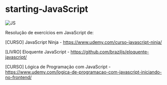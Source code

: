 # starting-JavaScript

![JS](https://lh3.googleusercontent.com/smaaqv04KysBRbBzsGQn0RYZBi9LAQxfncbc_BiH2cg39yxgZplKrjA4syoshc1mCPAAIlgoVQuF9lA8lJhBfLgWH7jxAKd7NpQGunlvhFxAd_oQEHU=w1175)

Resolução de exercícios em JavaScript de:

[CURSO] JavaScript Ninja - https://www.udemy.com/curso-javascript-ninja/

[LIVRO] Eloquente JavaScript - https://github.com/braziljs/eloquente-javascript/

[CURSO] Lógica de Programação com JavaScript - https://www.udemy.com/logica-de-programacao-com-javascript-iniciando-no-frontend/
